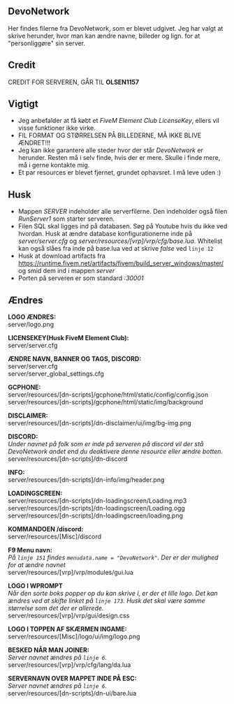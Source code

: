 ## DevoNetwork
Her findes filerne fra DevoNetwork, som er blevet udgivet. Jeg har valgt at skrive herunder, hvor man kan ændre navne, billeder og lign. for at "personliggøre" sin server.

## Credit
CREDIT FOR SERVEREN, GÅR TIL **OLSEN1157**

## Vigtigt
- Jeg anbefalder at få købt et *FiveM Element Club LicenseKey*, ellers vil visse funktioner ikke virke.<br>
- FIL FORMAT OG STØRRELSEN PÅ BILLEDERNE, MÅ IKKE BLIVE ÆNDRET!!!<br>
- Jeg kan ikke garantere alle steder hvor der står *DevoNetwork* er herunder. Resten må i selv finde, hvis der er mere. Skulle i finde mere, må i gerne kontakte mig.
- Et par resources er blevet fjernet, grundet ophavsret. I må leve uden :)

## Husk
- Mappen *SERVER* indeholder alle serverfilerne. Den indeholder også filen *RunServer1* som starter serveren.
- Filen SQL skal ligges ind på databasen. Søg på Youtube hvis du ikke ved hvordan. Husk at ændre database konfigurationerne inde på *server/server.cfg* og *server/resources/[vrp]/vrp/cfg/base.lua*. Whitelist kan også slåes fra inde på base.lua ved at skrive *false* ved `linje 12`
- Husk at download artifacts fra https://runtime.fivem.net/artifacts/fivem/build_server_windows/master/ og smid dem ind i mappen *server*
- Porten på serveren er som standard *:30001*

## Ændres

**LOGO ÆNDRES:**<br>
server/logo.png

**LICENSEKEY(Husk FiveM Element Club):**<br>
server/server.cfg

**ÆNDRE NAVN, BANNER OG TAGS, DISCORD:**<br>
server/server.cfg<br>
server/server_global_settings.cfg

**GCPHONE:**<br>
server/resources/[dn-scripts]/gcphone/html/static/config/config.json<br>
server/resources/[dn-scripts]/gcphone/html/static/img/background

**DISCLAIMER:**<br>
server/resources/[dn-scripts]/dn-disclaimer/ui/img/bg-img.png

**DISCORD:**<br>
*Under navnet på folk som er inde på serveren på discord
vil der stå DevoNetwork andet end du deaktivere denne resource
eller ændre botten.*<br>
server/resources/[dn-scripts]/dn-discord

**INFO:**<br>
server/resources/[dn-scripts]/dn-info/img/header.png

**LOADINGSCREEN:**<br>
server/resources/[dn-scripts]/dn-loadingscreen/Loading.mp3<br>
server/resources/[dn-scripts]/dn-loadingscreen/Loading.ogg<br>
server/resources/[dn-scripts]/dn-loadingscreen/loading.png

**KOMMANDOEN /discord:**<br>
server/resources/[Misc]/discord

**F9 Menu navn:**<br>
*På `linje 151` findes `menudata.name = "DevoNetwork"`.
Der er der mulighed for at ændre navnet*<br>
server/resources/[vrp]/vrp/modules/gui.lua

**LOGO I WPROMPT**<br>
*Når den sorte boks popper op du kan skrive i, er der et lille
logo. Det kan ændres ved at skifte linket på `linje 173`. Husk det
skal være samme størrelse som det der er allerede.*<br>
server/resources/[vrp]/vrp/gui/design.css

**LOGO I TOPPEN AF SKÆRMEN INGAME:**<br>
server/resources/[Misc]/logo/ui/img/logo.png

**BESKED NÅR MAN JOINER:**<br>
*Server navnet ændres på `linje 6`.*<br>
server/resources/[vrp]/vrp/cfg/lang/da.lua

**SERVERNAVN OVER MAPPET INDE PÅ ESC:**<br>
*Server navnet ændres på `linje 6`.*<br>
server/resources/[dn-scripts]/dn-ui/bare.lua
